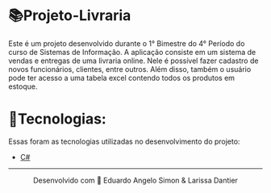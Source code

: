 # 📚Projeto-Livraria

Este é um projeto desenvolvido durante o 1° Bimestre do 4° Período do curso de Sistemas de Informação. A aplicação consiste em um sistema de vendas e entregas de uma livraria online. Nele é possível fazer cadastro de novos funcionários, clientes, entre outros. Além disso, também o usuário pode ter acesso a uma tabela excel contendo todos os produtos em estoque.

# 🚀Tecnologias:

Essas foram as tecnologias utilizadas no desenvolvimento do projeto:

- <a href="https://docs.microsoft.com/pt-br/dotnet/csharp/" target="_blank">C#</a> <br>

________________________________________________________________________________________________________________________________________________________________________________
<p align="center">Desenvolvido com 🧡 Eduardo Angelo Simon & Larissa Dantier</p>
